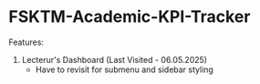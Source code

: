 # FSKTM-Academic-KPI-Tracker

Features:
1. Lecterur's Dashboard (Last Visited - 06.05.2025)
    - Have to revisit for submenu and sidebar styling
